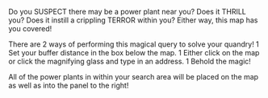 Do you SUSPECT there may be a power plant near you? 
Does it THRILL you? Does it instill a crippling TERROR within you?
Either way, this map has you covered!

There are 2 ways of performing this magical query to solve your quandry!
1 Set your buffer distance in the box below the map.
1 Either click on the map or click the magnifying glass and type in an address.
1 Behold the magic!

All of the power plants in within your search area will be placed on the map as well as into the panel to the right!